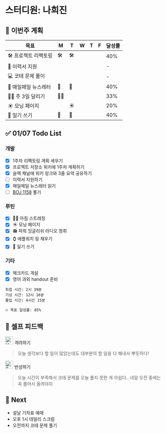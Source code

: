 # 스터디원: 나희진

## 🚀 이번주 계획
| 목표             | M | T | W | T | F | 달성률 |
|----------------|--| --- | --- | --- | --- |-----|
| 🛠️ 프로젝트 리팩토링  | 🛠️ | 🛠️ |  |  |  | 40% |
| 📨 이력서 지원      |  |  |  |  |  | -   |
| 💻 코테 문제 풀이    |  |  |  |  |  | -   |
| 📩 매일메일 뉴스레터   | 📩 | 📩 |  |  |  | 40% |
| 🏃‍♀️ 주 3일 달리기 | 🏃‍♀️ |  |  |  |  | 33% |
| ☀️️ 모닝 페이지     |  | ☀️ |  |  |  | 20% |
| 📒 일기 쓰기       | 📒 | 📒 |  |  |  | 40% |


## ✅ 01/07 Todo List

### 개발
- [x] 1주차 리팩토링 계획 세우기
- [x] 프로젝트 저장소 위키에 1주차 계획하기
- [x] 슬랙 채널에 위키 링크와 3줄 요약 공유하기
- [ ] 이력서 지원하기
- [x] 매일메일 뉴스레터 읽기
- [ ] [BOJ 1158](https://www.acmicpc.net/problem/1158) 풀기

### 루틴
- [x] 🧘‍♀️ 아침 스트레칭
- [x] ☀️ 모닝 페이지
- [x] 📻 파워 잉글리쉬 라디오 청취
- [x] ⌚️ 애플워치 링 채우기
- [x] 📒 일기 쓰기

### 기타
- [x] 체크카드 개설
- [x] 영어 과외 handout 준비

```
취침 시간: 2시 39분
기상 시간: 12시 16분
몰입 시간: 4시간 15분

🔥 목표 달성률: 85%
```

## 🎉 셀프 피드백

<img src="https://raw.githubusercontent.com/Tarikul-Islam-Anik/Animated-Fluent-Emojis/master/Emojis/Smilies/Hugging%20Face.png" alt="Hugging Face" width="25" height="25"> 격려하기</img>

> 오늘 생각보다 할 일이 많았는데도 대부분의 할 일을 다 해내서 뿌듯하다! 

<img src="https://raw.githubusercontent.com/Tarikul-Islam-Anik/Animated-Fluent-Emojis/master/Emojis/Smilies/Face%20with%20Monocle.png" alt="Face with Monocle" width="25" height="25"> 반성하기</img>

> 오늘 시간이 부족해서 코테 문제를 오늘 풀지 못한 게 아쉽다.. 내일 오전 중에는 꼭 풀어서 올려야지

## 🌱 Next
- 설날 기차표 예매
- 오후 1시 데일리 스크럼
- 오전까지 코테 문제 풀기